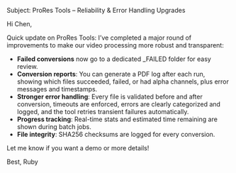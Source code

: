 Subject: ProRes Tools – Reliability & Error Handling Upgrades

Hi Chen,

Quick update on ProRes Tools: I’ve completed a major round of improvements to make our video processing more robust and transparent:

- **Failed conversions** now go to a dedicated _FAILED folder for easy review.
- **Conversion reports**: You can generate a PDF log after each run, showing which files succeeded, failed, or had alpha channels, plus error messages and timestamps.
- **Stronger error handling**: Every file is validated before and after conversion, timeouts are enforced, errors are clearly categorized and logged, and the tool retries transient failures automatically.
- **Progress tracking**: Real-time stats and estimated time remaining are shown during batch jobs.
- **File integrity**: SHA256 checksums are logged for every conversion.

Let me know if you want a demo or more details!

Best,
Ruby 